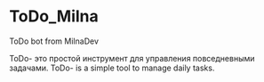 # ToDo_Milna
ToDo bot from MilnaDev

ToDo- это простой инструмент для управления повседневными задачами.
ToDo- is a simple tool to manage daily tasks.
